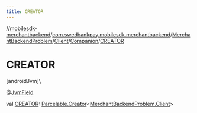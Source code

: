 ```yaml
---
title: CREATOR
---
```

//[mobilesdk-merchantbackend](../../../../../index.html)/[com.swedbankpay.mobilesdk.merchantbackend](../../../index.html)/[MerchantBackendProblem](../../index.html)/[Client](../index.html)/[Companion](index.html)/[CREATOR](-c-r-e-a-t-o-r.html)



# CREATOR



[androidJvm]\




@[JvmField](https://kotlinlang.org/api/latest/jvm/stdlib/kotlin.jvm/-jvm-field/index.html)



val [CREATOR](-c-r-e-a-t-o-r.html): [Parcelable.Creator](https://developer.android.com/reference/kotlin/android/os/Parcelable.Creator.html)&lt;[MerchantBackendProblem.Client](../index.html)&gt;




